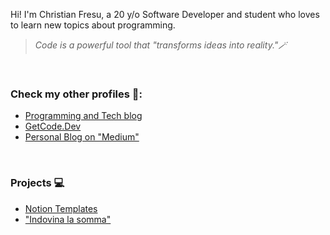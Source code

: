 Hi! I'm Christian Fresu, a 20 y/o Software Developer and student who loves to learn new topics about programming.


> *Code is a powerful tool that "transforms ideas into reality."🪄*

&nbsp;<br>

### Check my other profiles 👀:

- [Programming and Tech blog](https://christianf11.hashnode.dev/)
- [GetCode.Dev](https://getcodes.hashnode.dev/)
- [Personal Blog on "Medium"](https://medium.com/@ChristianFresu)

&nbsp;<br>

### Projects 💻
- [Notion Templates](https://christianf11.gumroad.com/)
- ["Indovina la somma"](https://play.google.com/store/apps/details?id=it.frittomistogames.guessthenumber)

